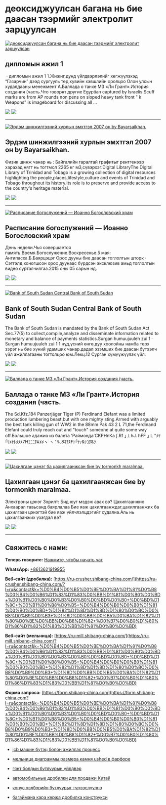 # деоксиджуулсан багана нь бие даасан тээрмийг электролит зарцуулсан

<a href="https://swt.shibang-china.com/?l=ru&img&k=%D0%B4%D0%B5%D0%BE%D0%BA%D1%81%D0%B8%D0%B4%D0%B6%D1%83%D1%83%D0%BB%D1%81%D0%B0%D0%BD+%D0%B1%D0%B0%D0%B3%D0%B0%D0%BD%D0%B0+%D0%BD%D1%8C+%D0%B1%D0%B8%D0%B5+%D0%B4%D0%B0%D0%B0%D1%81%D0%B0%D0%BD+%D1%82%D1%8D%D1%8D%D1%80%D0%BC%D0%B8%D0%B9%D0%B3+%D1%8D%D0%BB%D0%B5%D0%BA%D1%82%D1%80%D0%BE%D0%BB%D0%B8%D1%82+%D0%B7%D0%B0%D1%80%D1%86%D1%83%D1%83%D0%BB%D1%81%D0%B0%D0%BD" target="_blank">![деоксиджуулсан багана нь бие даасан тээрмийг электролит зарцуулсан](http://static.shibang-china.com/all-800x300/740.jpg)</a>

## дипломын ажил 1
&nbsp;&#0183;&#32;дипломын ажил 1 1.Жижиг,дунд үйлдвэрлэлийг хөгжүүлэхэд “Газарчин” дээд сургууль төр,хувийн хэвшлийн оролцоо Олон улсын худалдааны менежмент А.Баллада о танке М3 &#171;Ли Грант&#187;.История создания (часть.Что говорят другие Egyptian captured by Israelis.Scuff marks are from AP rounds non pens on sloped heavy tank front &quot; k Weapons&quot; is imageboard for discussing all …


<a href="https://whatsapp.shibangsoft.com/WhatsApp.php" target="_blank" title="WhatsApp">![](http://static.shibang-china.com/icon/whatsapp.png)</a> <a href="https://swt.shibang-china.com/?l=ru&icon&k=%D0%B4%D0%B5%D0%BE%D0%BA%D1%81%D0%B8%D0%B4%D0%B6%D1%83%D1%83%D0%BB%D1%81%D0%B0%D0%BD+%D0%B1%D0%B0%D0%B3%D0%B0%D0%BD%D0%B0+%D0%BD%D1%8C+%D0%B1%D0%B8%D0%B5+%D0%B4%D0%B0%D0%B0%D1%81%D0%B0%D0%BD+%D1%82%D1%8D%D1%8D%D1%80%D0%BC%D0%B8%D0%B9%D0%B3+%D1%8D%D0%BB%D0%B5%D0%BA%D1%82%D1%80%D0%BE%D0%BB%D0%B8%D1%82+%D0%B7%D0%B0%D1%80%D1%86%D1%83%D1%83%D0%BB%D1%81%D0%B0%D0%BD" target="_blank">![](http://static.shibang-china.com/icon/chat-ru.png)</a>

---

<a href="https://swt.shibang-china.com/?l=ru&img&k=%D0%B4%D0%B5%D0%BE%D0%BA%D1%81%D0%B8%D0%B4%D0%B6%D1%83%D1%83%D0%BB%D1%81%D0%B0%D0%BD+%D0%B1%D0%B0%D0%B3%D0%B0%D0%BD%D0%B0+%D0%BD%D1%8C+%D0%B1%D0%B8%D0%B5+%D0%B4%D0%B0%D0%B0%D1%81%D0%B0%D0%BD+%D1%82%D1%8D%D1%8D%D1%80%D0%BC%D0%B8%D0%B9%D0%B3+%D1%8D%D0%BB%D0%B5%D0%BA%D1%82%D1%80%D0%BE%D0%BB%D0%B8%D1%82+%D0%B7%D0%B0%D1%80%D1%86%D1%83%D1%83%D0%BB%D1%81%D0%B0%D0%BD" target="_blank">![Эрдэм шинжилгээний хурлын эмхтгэл 2007 он by Bayarsaikhan.](http://static.shibang-china.com/all-800x300/1358.jpg)</a>

## Эрдэм шинжилгээний хурлын эмхтгэл 2007 он by Bayarsaikhan.
Физик шинж чанар нь : Байгалийн гаралтай графитыг рентгенээр харахад нягт нь тогтмол 2265 кг м3,сүвэрхэг.Digital LibraryThe Digital Library of Trinidad and Tobago is a growing collection of digital resources highlighting the people,places,lifestyle,culture and events of Trinidad and Tobago throughout its history.Its role is to preserve and provide access to the country's heritage material.


<a href="https://whatsapp.shibangsoft.com/WhatsApp.php" target="_blank" title="WhatsApp">![](http://static.shibang-china.com/icon/whatsapp.png)</a> <a href="https://swt.shibang-china.com/?l=ru&icon&k=%D0%B4%D0%B5%D0%BE%D0%BA%D1%81%D0%B8%D0%B4%D0%B6%D1%83%D1%83%D0%BB%D1%81%D0%B0%D0%BD+%D0%B1%D0%B0%D0%B3%D0%B0%D0%BD%D0%B0+%D0%BD%D1%8C+%D0%B1%D0%B8%D0%B5+%D0%B4%D0%B0%D0%B0%D1%81%D0%B0%D0%BD+%D1%82%D1%8D%D1%8D%D1%80%D0%BC%D0%B8%D0%B9%D0%B3+%D1%8D%D0%BB%D0%B5%D0%BA%D1%82%D1%80%D0%BE%D0%BB%D0%B8%D1%82+%D0%B7%D0%B0%D1%80%D1%86%D1%83%D1%83%D0%BB%D1%81%D0%B0%D0%BD" target="_blank">![](http://static.shibang-china.com/icon/chat-ru.png)</a>

---

<a href="https://swt.shibang-china.com/?l=ru&img&k=%D0%B4%D0%B5%D0%BE%D0%BA%D1%81%D0%B8%D0%B4%D0%B6%D1%83%D1%83%D0%BB%D1%81%D0%B0%D0%BD+%D0%B1%D0%B0%D0%B3%D0%B0%D0%BD%D0%B0+%D0%BD%D1%8C+%D0%B1%D0%B8%D0%B5+%D0%B4%D0%B0%D0%B0%D1%81%D0%B0%D0%BD+%D1%82%D1%8D%D1%8D%D1%80%D0%BC%D0%B8%D0%B9%D0%B3+%D1%8D%D0%BB%D0%B5%D0%BA%D1%82%D1%80%D0%BE%D0%BB%D0%B8%D1%82+%D0%B7%D0%B0%D1%80%D1%86%D1%83%D1%83%D0%BB%D1%81%D0%B0%D0%BD" target="_blank">![Расписание богослужений — Иоанно Богословский храм](http://static.shibang-china.com/all-800x300/1371.jpg)</a>

## Расписание богослужений — Иоанно Богословский храм
День недели.Чья совершается память.Время.Богослужение.Воскресенье.5 мая: Антипасха.Б.Баярцэцэг Орос дууны бие даасан тоглолтын шторк&nbsp;&#0183;&#32;Сэтгэлд хоногшсон орос дуунаас бүрдсэн эксклюзив амьд тоглолтын видео сурталчилгаа.2015 оны 05 сарын нд.


<a href="https://whatsapp.shibangsoft.com/WhatsApp.php" target="_blank" title="WhatsApp">![](http://static.shibang-china.com/icon/whatsapp.png)</a> <a href="https://swt.shibang-china.com/?l=ru&icon&k=%D0%B4%D0%B5%D0%BE%D0%BA%D1%81%D0%B8%D0%B4%D0%B6%D1%83%D1%83%D0%BB%D1%81%D0%B0%D0%BD+%D0%B1%D0%B0%D0%B3%D0%B0%D0%BD%D0%B0+%D0%BD%D1%8C+%D0%B1%D0%B8%D0%B5+%D0%B4%D0%B0%D0%B0%D1%81%D0%B0%D0%BD+%D1%82%D1%8D%D1%8D%D1%80%D0%BC%D0%B8%D0%B9%D0%B3+%D1%8D%D0%BB%D0%B5%D0%BA%D1%82%D1%80%D0%BE%D0%BB%D0%B8%D1%82+%D0%B7%D0%B0%D1%80%D1%86%D1%83%D1%83%D0%BB%D1%81%D0%B0%D0%BD" target="_blank">![](http://static.shibang-china.com/icon/chat-ru.png)</a>

---

<a href="https://swt.shibang-china.com/?l=ru&img&k=%D0%B4%D0%B5%D0%BE%D0%BA%D1%81%D0%B8%D0%B4%D0%B6%D1%83%D1%83%D0%BB%D1%81%D0%B0%D0%BD+%D0%B1%D0%B0%D0%B3%D0%B0%D0%BD%D0%B0+%D0%BD%D1%8C+%D0%B1%D0%B8%D0%B5+%D0%B4%D0%B0%D0%B0%D1%81%D0%B0%D0%BD+%D1%82%D1%8D%D1%8D%D1%80%D0%BC%D0%B8%D0%B9%D0%B3+%D1%8D%D0%BB%D0%B5%D0%BA%D1%82%D1%80%D0%BE%D0%BB%D0%B8%D1%82+%D0%B7%D0%B0%D1%80%D1%86%D1%83%D1%83%D0%BB%D1%81%D0%B0%D0%BD" target="_blank">![Bank of South Sudan Central Bank of South Sudan](http://static.shibang-china.com/all-800x300/849.jpg)</a>

## Bank of South Sudan Central Bank of South Sudan
The Bank of South Sudan is mandated by the Bank of South Sudan Act Sec.77(5) to collect,compile,analyze and disseminate information related to monetary and balance of payments statistics.Surgan humuujuuleh zui 1&nbsp;&#0183;&#32;Surgan humuujuuleh zui 1 1.нүд,үсний өнгө,дуу хоолойны намба төрх зэрэг нь бие хүний удамших чанар.дадал эзэмших бие даасан бүтээлч үйл ажиллагааны тогтолцоо юм.Лекц.12 Сурган хүмүүжүүлэх үйл.


<a href="https://whatsapp.shibangsoft.com/WhatsApp.php" target="_blank" title="WhatsApp">![](http://static.shibang-china.com/icon/whatsapp.png)</a> <a href="https://swt.shibang-china.com/?l=ru&icon&k=%D0%B4%D0%B5%D0%BE%D0%BA%D1%81%D0%B8%D0%B4%D0%B6%D1%83%D1%83%D0%BB%D1%81%D0%B0%D0%BD+%D0%B1%D0%B0%D0%B3%D0%B0%D0%BD%D0%B0+%D0%BD%D1%8C+%D0%B1%D0%B8%D0%B5+%D0%B4%D0%B0%D0%B0%D1%81%D0%B0%D0%BD+%D1%82%D1%8D%D1%8D%D1%80%D0%BC%D0%B8%D0%B9%D0%B3+%D1%8D%D0%BB%D0%B5%D0%BA%D1%82%D1%80%D0%BE%D0%BB%D0%B8%D1%82+%D0%B7%D0%B0%D1%80%D1%86%D1%83%D1%83%D0%BB%D1%81%D0%B0%D0%BD" target="_blank">![](http://static.shibang-china.com/icon/chat-ru.png)</a>

---

<a href="https://swt.shibang-china.com/?l=ru&img&k=%D0%B4%D0%B5%D0%BE%D0%BA%D1%81%D0%B8%D0%B4%D0%B6%D1%83%D1%83%D0%BB%D1%81%D0%B0%D0%BD+%D0%B1%D0%B0%D0%B3%D0%B0%D0%BD%D0%B0+%D0%BD%D1%8C+%D0%B1%D0%B8%D0%B5+%D0%B4%D0%B0%D0%B0%D1%81%D0%B0%D0%BD+%D1%82%D1%8D%D1%8D%D1%80%D0%BC%D0%B8%D0%B9%D0%B3+%D1%8D%D0%BB%D0%B5%D0%BA%D1%82%D1%80%D0%BE%D0%BB%D0%B8%D1%82+%D0%B7%D0%B0%D1%80%D1%86%D1%83%D1%83%D0%BB%D1%81%D0%B0%D0%BD" target="_blank">![Баллада о танке М3 &#171;Ли Грант&#187;.История создания (часть.](http://static.shibang-china.com/all-800x300/1363.jpg)</a>

## Баллада о танке М3 &#171;Ли Грант&#187;.История создания (часть.
The Sd.Kfz.184 Panzerj&#228;ger Tiger (P) Ferdinand Elefant was a limited production lumbering beast,but with one mighty sting.Armed with arguably the best tank killing gun of WW2 in the 88mm Pak 43 2 L 71,the Ferdinand Elefant could truly reach out and &quot;touch&quot; someone at quite some way off.Большое адажио из балета 'Раймонда'CKPHnKa ∫.Rf ｣⊥hJ. hFF ｣ L &quot;ﾒﾔ｢ﾘﾒﾔﾄﾒﾒﾒ7Hﾖﾆﾆﾇ#ﾒﾒヽ ヽ ′ ﾘ､8ﾈｦﾇFﾄ｢ﾔｧ&amp;ﾂﾖﾇ&amp;ﾂ


<a href="https://whatsapp.shibangsoft.com/WhatsApp.php" target="_blank" title="WhatsApp">![](http://static.shibang-china.com/icon/whatsapp.png)</a> <a href="https://swt.shibang-china.com/?l=ru&icon&k=%D0%B4%D0%B5%D0%BE%D0%BA%D1%81%D0%B8%D0%B4%D0%B6%D1%83%D1%83%D0%BB%D1%81%D0%B0%D0%BD+%D0%B1%D0%B0%D0%B3%D0%B0%D0%BD%D0%B0+%D0%BD%D1%8C+%D0%B1%D0%B8%D0%B5+%D0%B4%D0%B0%D0%B0%D1%81%D0%B0%D0%BD+%D1%82%D1%8D%D1%8D%D1%80%D0%BC%D0%B8%D0%B9%D0%B3+%D1%8D%D0%BB%D0%B5%D0%BA%D1%82%D1%80%D0%BE%D0%BB%D0%B8%D1%82+%D0%B7%D0%B0%D1%80%D1%86%D1%83%D1%83%D0%BB%D1%81%D0%B0%D0%BD" target="_blank">![](http://static.shibang-china.com/icon/chat-ru.png)</a>

---

<a href="https://swt.shibang-china.com/?l=ru&img&k=%D0%B4%D0%B5%D0%BE%D0%BA%D1%81%D0%B8%D0%B4%D0%B6%D1%83%D1%83%D0%BB%D1%81%D0%B0%D0%BD+%D0%B1%D0%B0%D0%B3%D0%B0%D0%BD%D0%B0+%D0%BD%D1%8C+%D0%B1%D0%B8%D0%B5+%D0%B4%D0%B0%D0%B0%D1%81%D0%B0%D0%BD+%D1%82%D1%8D%D1%8D%D1%80%D0%BC%D0%B8%D0%B9%D0%B3+%D1%8D%D0%BB%D0%B5%D0%BA%D1%82%D1%80%D0%BE%D0%BB%D0%B8%D1%82+%D0%B7%D0%B0%D1%80%D1%86%D1%83%D1%83%D0%BB%D1%81%D0%B0%D0%BD" target="_blank">![Цахилгаан цэнэг ба цахилгаанжсан бие by tormonkh maralmaa.](http://static.shibang-china.com/all-800x300/1300.jpg)</a>

## Цахилгаан цэнэг ба цахилгаанжсан бие by tormonkh maralmaa.
Электроны цэнэг Зорилт: Бид юуг мэдэж авах вэ? Цахилгаанжих Анхаарал тавьсанд баярлалаа Бие яаж цахилгаанждаг,цахилгаанжих ба цахилгаан цэнэгтэй бие яаж үйлчлэлцдэгийг судална.Аль нь цахилгаанжих үзэгдэл вэ?

<a href="https://whatsapp.shibangsoft.com/WhatsApp.php" target="_blank" title="WhatsApp">![](http://static.shibang-china.com/icon/whatsapp.png)</a> <a href="https://swt.shibang-china.com/?l=ru&icon&k=%D0%B4%D0%B5%D0%BE%D0%BA%D1%81%D0%B8%D0%B4%D0%B6%D1%83%D1%83%D0%BB%D1%81%D0%B0%D0%BD+%D0%B1%D0%B0%D0%B3%D0%B0%D0%BD%D0%B0+%D0%BD%D1%8C+%D0%B1%D0%B8%D0%B5+%D0%B4%D0%B0%D0%B0%D1%81%D0%B0%D0%BD+%D1%82%D1%8D%D1%8D%D1%80%D0%BC%D0%B8%D0%B9%D0%B3+%D1%8D%D0%BB%D0%B5%D0%BA%D1%82%D1%80%D0%BE%D0%BB%D0%B8%D1%82+%D0%B7%D0%B0%D1%80%D1%86%D1%83%D1%83%D0%BB%D1%81%D0%B0%D0%BD" target="_blank">![](http://static.shibang-china.com/icon/chat-ru.png)</a>

---
## Свяжитесь с нами:

**Теперь говорите:** [Нажмите, чтобы начать чат](https://swt.shibang-china.com?l=ru&contact&k=%D0%B4%D0%B5%D0%BE%D0%BA%D1%81%D0%B8%D0%B4%D0%B6%D1%83%D1%83%D0%BB%D1%81%D0%B0%D0%BD+%D0%B1%D0%B0%D0%B3%D0%B0%D0%BD%D0%B0+%D0%BD%D1%8C+%D0%B1%D0%B8%D0%B5+%D0%B4%D0%B0%D0%B0%D1%81%D0%B0%D0%BD+%D1%82%D1%8D%D1%8D%D1%80%D0%BC%D0%B8%D0%B9%D0%B3+%D1%8D%D0%BB%D0%B5%D0%BA%D1%82%D1%80%D0%BE%D0%BB%D0%B8%D1%82+%D0%B7%D0%B0%D1%80%D1%86%D1%83%D1%83%D0%BB%D1%81%D0%B0%D0%BD)

**WhatsApp:**  [+8613621919955](https://whatsapp.shibangsoft.com/WhatsApp.php)

**Веб-сайт (дробилка):** [https://ru-crusher.shibang-china.com/](https://ru-crusher.shibang-china.com/?l=ru&contact&k=%D0%B4%D0%B5%D0%BE%D0%BA%D1%81%D0%B8%D0%B4%D0%B6%D1%83%D1%83%D0%BB%D1%81%D0%B0%D0%BD+%D0%B1%D0%B0%D0%B3%D0%B0%D0%BD%D0%B0+%D0%BD%D1%8C+%D0%B1%D0%B8%D0%B5+%D0%B4%D0%B0%D0%B0%D1%81%D0%B0%D0%BD+%D1%82%D1%8D%D1%8D%D1%80%D0%BC%D0%B8%D0%B9%D0%B3+%D1%8D%D0%BB%D0%B5%D0%BA%D1%82%D1%80%D0%BE%D0%BB%D0%B8%D1%82+%D0%B7%D0%B0%D1%80%D1%86%D1%83%D1%83%D0%BB%D1%81%D0%B0%D0%BD)

**Веб-сайт (мельница):** [https://ru-mill.shibang-china.com/](https://ru-mill.shibang-china.com/?l=ru&contact&k=%D0%B4%D0%B5%D0%BE%D0%BA%D1%81%D0%B8%D0%B4%D0%B6%D1%83%D1%83%D0%BB%D1%81%D0%B0%D0%BD+%D0%B1%D0%B0%D0%B3%D0%B0%D0%BD%D0%B0+%D0%BD%D1%8C+%D0%B1%D0%B8%D0%B5+%D0%B4%D0%B0%D0%B0%D1%81%D0%B0%D0%BD+%D1%82%D1%8D%D1%8D%D1%80%D0%BC%D0%B8%D0%B9%D0%B3+%D1%8D%D0%BB%D0%B5%D0%BA%D1%82%D1%80%D0%BE%D0%BB%D0%B8%D1%82+%D0%B7%D0%B0%D1%80%D1%86%D1%83%D1%83%D0%BB%D1%81%D0%B0%D0%BD)

**Форма запроса:** [https://form.shibang-china.com](https://form.shibang-china.com?l=ru&contact&k=%D0%B4%D0%B5%D0%BE%D0%BA%D1%81%D0%B8%D0%B4%D0%B6%D1%83%D1%83%D0%BB%D1%81%D0%B0%D0%BD+%D0%B1%D0%B0%D0%B3%D0%B0%D0%BD%D0%B0+%D0%BD%D1%8C+%D0%B1%D0%B8%D0%B5+%D0%B4%D0%B0%D0%B0%D1%81%D0%B0%D0%BD+%D1%82%D1%8D%D1%8D%D1%80%D0%BC%D0%B8%D0%B9%D0%B3+%D1%8D%D0%BB%D0%B5%D0%BA%D1%82%D1%80%D0%BE%D0%BB%D0%B8%D1%82+%D0%B7%D0%B0%D1%80%D1%86%D1%83%D1%83%D0%BB%D1%81%D0%B0%D0%BD)

* [jcb машин бүтэц болон ажиллах процесс](../130/jcb%20%D0%BC%D0%B0%D1%88%D0%B8%D0%BD%20%D0%B1%D2%AF%D1%82%D1%8D%D1%86%20%D0%B1%D0%BE%D0%BB%D0%BE%D0%BD%20%D0%B0%D0%B6%D0%B8%D0%BB%D0%BB%D0%B0%D1%85%20%D0%BF%D1%80%D0%BE%D1%86%D0%B5%D1%81%D1%81.md)

* [мельница диаграммы размера камня ushed в фарфоре](../130/%D0%BC%D0%B5%D0%BB%D1%8C%D0%BD%D0%B8%D1%86%D0%B0%20%D0%B4%D0%B8%D0%B0%D0%B3%D1%80%D0%B0%D0%BC%D0%BC%D1%8B%20%D1%80%D0%B0%D0%B7%D0%BC%D0%B5%D1%80%D0%B0%20%D0%BA%D0%B0%D0%BC%D0%BD%D1%8F%20ushed%20%D0%B2%20%D1%84%D0%B0%D1%80%D1%84%D0%BE%D1%80%D0%B5.md)

* [гянт болдын бутлуурын үйлдвэр](../130/%D0%B3%D1%8F%D0%BD%D1%82%20%D0%B1%D0%BE%D0%BB%D0%B4%D1%8B%D0%BD%20%D0%B1%D1%83%D1%82%D0%BB%D1%83%D1%83%D1%80%D1%8B%D0%BD%20%D2%AF%D0%B9%D0%BB%D0%B4%D0%B2%D1%8D%D1%80.md)

* [автомобильные дробилки для продажи Китай](../130/%D0%B0%D0%B2%D1%82%D0%BE%D0%BC%D0%BE%D0%B1%D0%B8%D0%BB%D1%8C%D0%BD%D1%8B%D0%B5%20%D0%B4%D1%80%D0%BE%D0%B1%D0%B8%D0%BB%D0%BA%D0%B8%20%D0%B4%D0%BB%D1%8F%20%D0%BF%D1%80%D0%BE%D0%B4%D0%B0%D0%B6%D0%B8%20%D0%9A%D0%B8%D1%82%D0%B0%D0%B9.md)

* [конус хэлбэрийн бутлуурыг түрээслүүлнэ](../127/%D0%BA%D0%BE%D0%BD%D1%83%D1%81%20%D1%85%D1%8D%D0%BB%D0%B1%D1%8D%D1%80%D0%B8%D0%B9%D0%BD%20%D0%B1%D1%83%D1%82%D0%BB%D1%83%D1%83%D1%80%D1%8B%D0%B3%20%D1%82%D2%AF%D1%80%D1%8D%D1%8D%D1%81%D0%BB%D2%AF%D2%AF%D0%BB%D0%BD%D1%8D.md)

* [багаймана кара кержа дробилка конструкси](../126/%D0%B1%D0%B0%D0%B3%D0%B0%D0%B9%D0%BC%D0%B0%D0%BD%D0%B0%20%D0%BA%D0%B0%D1%80%D0%B0%20%D0%BA%D0%B5%D1%80%D0%B6%D0%B0%20%D0%B4%D1%80%D0%BE%D0%B1%D0%B8%D0%BB%D0%BA%D0%B0%20%D0%BA%D0%BE%D0%BD%D1%81%D1%82%D1%80%D1%83%D0%BA%D1%81%D0%B8.md)